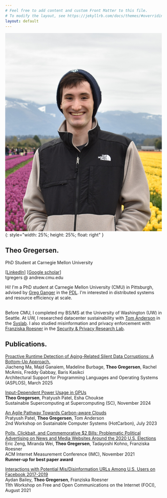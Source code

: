 ```yaml
---
# Feel free to add content and custom Front Matter to this file.
# To modify the layout, see https://jekyllrb.com/docs/themes/#overriding-theme-defaults
layout: default
---
```


![Photo of Theo](DSC_5055.JPG){: style="width: 25%; height: 25%; float: right" }

## Theo Gregersen.

PhD Student at Carnegie Mellon University

\[[LinkedIn](https://www.linkedin.com/in/theo-gregersen/)\] 
\[[Google scholar](https://scholar.google.com/citations?user=xKwYmSgAAAAJ&hl=en&oi=ao)\] \
tgregers @ andrew.cmu.edu 

Hi!
I'm a PhD student at Carnegie Mellon University (CMU) in Pittsburgh, advised by [Greg Ganger](http://users.ece.cmu.edu/~ganger/) in the [PDL](https://www.pdl.cmu.edu/index.shtml).
I'm interested in distributed systems \
and resource efficiency at scale.
<br><br>

Before CMU, I completed my BS/MS at the University of Washington (UW) in Seattle.
At UW, I researched datacenter sustainability with [Tom Anderson](https://www.cs.washington.edu/people/faculty/tom) in the [Syslab](https://syslab.cs.washington.edu/). 
I also studied misinformation and privacy enforcement with [Franziska Roesner](https://www.cs.washington.edu/people/faculty/franzi) in the [Security & Privacy Research Lab](https://seclab.cs.washington.edu/).


## Publications.

[Proactive Runtime Detection of Aging-Related Silent Data Corruptions: A Bottom-Up Approach.](https://www.asplos-conference.org/asplos2025/) \
Jiacheng Ma, Majd Ganaiem, Madeline Burbage, **Theo Gregersen**, Rachel McAmis, Freddy Gabbay, Baris Kasikci \
Architectural Support for Programming Languages and Operating Systems (ASPLOS), March 2025


[Input-Dependent Power Usage in GPUs](https://www.microsoft.com/en-us/research/publication/input-dependent-power-usage-in-gpus/) \
**Theo Gregersen**, Pratyush Patel, Esha Choukse \
Sustainable Supercomputing at Supercomputing (SC), November 2024


[An Agile Pathway Towards Carbon-aware Clouds](https://dl.acm.org/doi/abs/10.1145/3604930.3605722) \
Pratyush Patel, **Theo Gregersen**, Tom Anderson \
2nd Workshop on Sustainable Computer Systems (HotCarbon), July 2023


[Polls, Clickbait, and Commemorative $2 Bills: Problematic Political Advertising on News and Media Websites Around the 2020 U.S. Elections](https://dl.acm.org/doi/abs/10.1145/3487552.3487850) \
Eric Zeng, Miranda Wei, **Theo Gregersen**, Tadayoshi Kohno, Franziska Roesner \
ACM Internet Measurement Conference (IMC), November 2021 \
**Runner-up for best paper award**


[Interactions with Potential Mis/Disinformation URLs Among U.S. Users on Facebook 2017-2019](https://dl.acm.org/doi/10.1145/3473604.3474561) \
Aydan Bailey, **Theo Gregersen**, Franziska Roesner \
11th Workshop on Free and Open Communications on the Internet (FOCI), August 2021